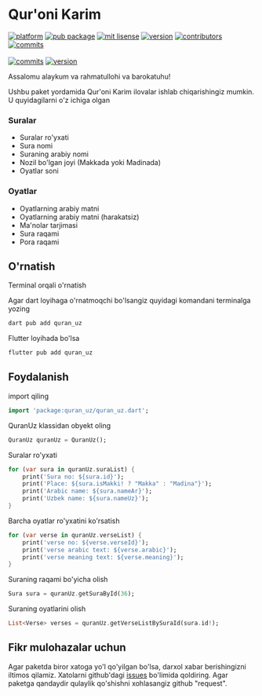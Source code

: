 # Qur'oni Karim

[![platform](https://img.shields.io/badge/Platform-Dart-02569B?logo=dart)](https://dart.dev)
[![pub package](https://img.shields.io/pub/v/quran_uz.svg)](https://pub.dev/packages/quran_uz)
[![mit lisense](https://img.shields.io/github/license/aagarwal1012/animated-text-kit?color=red)](https://opensource.org/licenses/MIT)
[![version](https://img.shields.io/badge/version-1.0.3-blue)](https://github.com/MirrikhOpenSource/quran_uz)
[![contributors](https://img.shields.io/github/contributors/MirrikhOpenSource/quran_uz)](https://github.com/MirrikhOpenSource/quran_uz/contributors)
[![commits](https://img.shields.io/github/commit-activity/m/MirrikhOpenSource/quran_uz)](https://github.com/MirrikhOpenSource/quran_uz/pulse)
<br>
<br>
[![commits](https://cdn.syncfusion.com/content/images/FTControl/google-play-store.png)](https://play.google.com/store/apps/details?id=uz.mirrikhsoftware.quran)
[![version](https://cdn.syncfusion.com/content/images/FTControl/github-samples.png)](https://github.com/MirrikhOpenSource/quran_uz)




Assalomu alaykum va rahmatullohi va barokatuhu!

Ushbu paket yordamida Qur'oni Karim ilovalar ishlab chiqarishingiz mumkin.
U quyidagilarni o'z ichiga olgan

### Suralar
* Suralar ro'yxati
* Sura nomi
* Suraning arabiy nomi
* Nozil bo'lgan joyi (Makkada yoki Madinada)
* Oyatlar soni

### Oyatlar
* Oyatlarning arabiy matni 
* Oyatlarning arabiy matni (harakatsiz)
* Ma'nolar tarjimasi
* Sura raqami
* Pora raqami

## O'rnatish

Terminal orqali o'rnatish

Agar dart loyihaga o'rnatmoqchi bo'lsangiz quyidagi komandani terminalga yozing

```dart
dart pub add quran_uz
```

Flutter loyihada bo'lsa
```dart
flutter pub add quran_uz
```
## Foydalanish

import qiling

```dart
import 'package:quran_uz/quran_uz.dart';
```

QuranUz klassidan obyekt oling

```dart
QuranUz quranUz = QuranUz();
```
Suralar ro'yxati

```dart
for (var sura in quranUz.suraList) {
    print('Sura no: ${sura.id}');
    print('Place: ${sura.isMakki! ? "Makka" : "Madina"}');
    print('Arabic name: ${sura.nameAr}');
    print('Uzbek name: ${sura.nameUz}');
}
```

Barcha oyatlar ro'yxatini ko'rsatish

```dart
for (var verse in quranUz.verseList) {
    print('verse no: ${verse.verseId}');
    print('verse arabic text: ${verse.arabic}');
    print('verse meaning text: ${verse.meaning}');
}
```

Suraning raqami bo'yicha olish

```dart
Sura sura = quranUz.getSuraById(36);
```

Suraning oyatlarini olish
```dart
List<Verse> verses = quranUz.getVerseListBySuraId(sura.id!);
```

## Fikr mulohazalar uchun

Agar paketda biror xatoga yo'l qo'yilgan bo'lsa, darxol xabar berishingizni iltimos qilamiz. Xatolarni github'dagi [issues](https://github.com/MirrikhOpenSource/quran_uz/issues/new) bo'limida qoldiring. Agar paketga qandaydir qulaylik qo'shishni xohlasangiz github "request".




